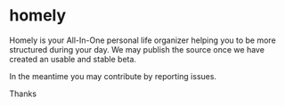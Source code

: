 # homely
Homely is your All-In-One personal life organizer helping you to be more structured during your day.
We may publish the source once we have created an usable and stable beta.

In the meantime you may contribute by reporting issues.

Thanks
